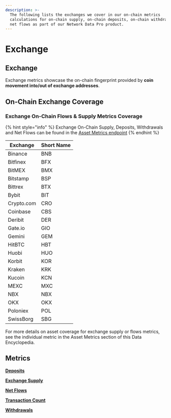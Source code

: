 ```yaml
---
description: >-
  The following lists the exchanges we cover in our on-chain metrics
  calculations for on-chain supply, on-chain deposits, on-chain withdrawals, and
  net flows as part of our Network Data Pro product.
---
```


# Exchange

## Exchange

Exchange metrics showcase the on-chain fingerprint provided by **coin movement into/out of exchange addresses**.

## On-Chain Exchange Coverage

### Exchange On-Chain Flows & Supply Metrics Coverage

{% hint style="info" %}
Exchange On-Chain Supply, Deposits, Withdrawals and Net Flows can be found in the [Asset Metrics endpoint](https://docs.coinmetrics.io/api/v4#operation/getTimeseriesAssetMetrics)
{% endhint %}

| Exchange   | Short Name |
| ---------- | ---------- |
| Binance    | BNB        |
| Bitfinex   | BFX        |
| BitMEX     | BMX        |
| Bitstamp   | BSP        |
| Bittrex    | BTX        |
| Bybit      | BIT        |
| Crypto.com | CRO        |
| Coinbase   | CBS        |
| Deribit    | DER        |
| Gate.io    | GIO        |
| Gemini     | GEM        |
| HitBTC     | HBT        |
| Huobi      | HUO        |
| Korbit     | KOR        |
| Kraken     | KRK        |
| Kucoin     | KCN        |
| MEXC       | MXC        |
| NBX        | NBX        |
| OKX        | OKX        |
| Poloniex   | POL        |
| SwissBorg  | SBG        |

For more details on asset coverage for exchange supply or flows metrics, see the individual metric in the Asset Metrics section of this Data Encyclopedia.

## Metrics

[**Deposits**](deposits.md)

[**Exchange Supply**](exchange-supply.md)

[**Net Flows**](net-flows.md)

[**Transaction Count**](transaction-count.md)

[**Withdrawals**](withdrawals.md)
